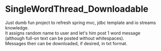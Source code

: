 # SingleWordThread_Downloadable
Just dumb fun project to refresh spring mvc, jdbc template and io streams knowledge.<br/>
It assigns random name to user and let's him post 1 word message (although full-on text can be posted without whitespaces).<br/>
Messages then can be downloaded, if desired, in txt format.
